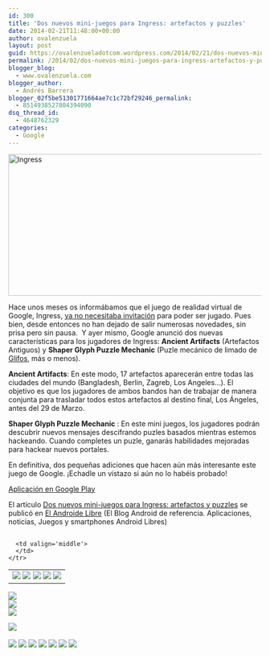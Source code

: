 ```yaml
---
id: 300
title: 'Dos nuevos mini-juegos para Ingress: artefactos y puzzles'
date: 2014-02-21T11:48:00+00:00
author: ovalenzuela
layout: post
guid: https://ovalenzueladotcom.wordpress.com/2014/02/21/dos-nuevos-mini-juegos-para-ingress-artefactos-y-puzzles
permalink: /2014/02/dos-nuevos-mini-juegos-para-ingress-artefactos-y-puzzles.html
blogger_blog:
  - www.ovalenzuela.com
blogger_author:
  - Andrés Barrera
blogger_02f5be51301771664ae7c1c72bf29246_permalink:
  - 8514938527804394090
dsq_thread_id:
  - 4648762329
categories:
  - Google
---
```

[<img title="Ingress" alt="Ingress" src="http://www.elandroidelibre.com/wp-content/uploads/2014/02/Ingress_thumb.png" width="550" height="282" border="0" />](http://www.elandroidelibre.com/wp-content/uploads/2014/02/Ingress.png)

Hace unos meses os informábamos que el juego de realidad virtual de Google, Ingress, <a href="http://www.elandroidelibre.com/2013/10/el-juego-de-realidad-aumentada-ingress-ya-no-necesita-invitacion-para-unirse.html" target="_blank">ya no necesitaba invitación</a> para poder ser jugado. Pues bien, desde entonces no han dejado de salir numerosas novedades, sin prisa pero sin pausa.  Y ayer mismo, Google anunció dos nuevas características para los jugadores de Ingress: **Ancient Artifacts** (Artefactos Antiguos) y **Shaper Glyph Puzzle Mechanic** (Puzle mecánico de limado de <a href="http://es.wikipedia.org/wiki/Glifo" target="_blank">Glifos</a>, más o menos).</p> 

**Ancient Artifacts**: En este modo, 17 artefactos aparecerán entre todas las ciudades del mundo (Bangladesh, Berlin, Zagreb, Los Angeles…). El objetivo es que los jugadores de ambos bandos han de trabajar de manera conjunta para trasladar todos estos artefactos al destino final, Los Ángeles, antes del 29 de Marzo.

**Shaper Glyph Puzzle Mechanic** : En este mini juegos, los jugadores podrán descubrir nuevos mensajes descifrando puzles basados mientras estemos hackeando. Cuando completes un puzle, ganarás habilidades mejoradas para hackear nuevos portales.

En definitiva, dos pequeñas adiciones que hacen aún más interesante este juego de Google. ¡Echadle un vistazo si aún no lo habéis probado!

<a target="_blank" href="https://play.google.com/store/apps/details?id=com.nianticproject.ingress">Aplicación en Google Play</a>

El artículo [Dos nuevos mini-juegos para Ingress: artefactos y puzzles](http://www.elandroidelibre.com/2014/02/dos-nuevos-mini-juegos-para-ingress-artefactos-y-puzzles.html) se publicó en [El Androide Libre](http://www.elandroidelibre.com) (El Blog Android de referencia. Aplicaciones, noticias, Juegos y smartphones Android Libres)


<img width="1" height="1" src="http://rss.feedsportal.com/c/34005/f/617036/s/376170c8/sc/15/mf.gif" border="0" /> 

<div>
  <table border='0'>
    <tr>
      <td valign='middle'>
        <a href="http://share.feedsportal.com/share/twitter/?u=http%3A%2F%2Fwww.elandroidelibre.com%2F2014%2F02%2Fdos-nuevos-mini-juegos-para-ingress-artefactos-y-puzzles.html&t=Dos+nuevos+mini-juegos+para+Ingress%3A+artefactos+y+puzzles" target="_blank"><img src="http://res3.feedsportal.com/social/twitter.png" border="0" /></a> <a href="http://share.feedsportal.com/share/facebook/?u=http%3A%2F%2Fwww.elandroidelibre.com%2F2014%2F02%2Fdos-nuevos-mini-juegos-para-ingress-artefactos-y-puzzles.html&t=Dos+nuevos+mini-juegos+para+Ingress%3A+artefactos+y+puzzles" target="_blank"><img src="http://res3.feedsportal.com/social/facebook.png" border="0" /></a> <a href="http://share.feedsportal.com/share/linkedin/?u=http%3A%2F%2Fwww.elandroidelibre.com%2F2014%2F02%2Fdos-nuevos-mini-juegos-para-ingress-artefactos-y-puzzles.html&t=Dos+nuevos+mini-juegos+para+Ingress%3A+artefactos+y+puzzles" target="_blank"><img src="http://res3.feedsportal.com/social/linkedin.png" border="0" /></a> <a href="http://share.feedsportal.com/share/gplus/?u=http%3A%2F%2Fwww.elandroidelibre.com%2F2014%2F02%2Fdos-nuevos-mini-juegos-para-ingress-artefactos-y-puzzles.html&t=Dos+nuevos+mini-juegos+para+Ingress%3A+artefactos+y+puzzles" target="_blank"><img src="http://res3.feedsportal.com/social/googleplus.png" border="0" /></a> <a href="http://share.feedsportal.com/share/email/?u=http%3A%2F%2Fwww.elandroidelibre.com%2F2014%2F02%2Fdos-nuevos-mini-juegos-para-ingress-artefactos-y-puzzles.html&t=Dos+nuevos+mini-juegos+para+Ingress%3A+artefactos+y+puzzles" target="_blank"><img src="http://res3.feedsportal.com/social/email.png" border="0" /></a>
      </td>
      
      <td valign='middle'>
      </td>
    </tr>
  </table>
</div>

[<img src="http://da.feedsportal.com/r/187558067937/u/49/f/617036/c/34005/s/376170c8/sc/15/rc/1/rc.img" border="0" />](http://da.feedsportal.com/r/187558067937/u/49/f/617036/c/34005/s/376170c8/sc/15/rc/1/rc.htm)  
[<img src="http://da.feedsportal.com/r/187558067937/u/49/f/617036/c/34005/s/376170c8/sc/15/rc/2/rc.img" border="0" />](http://da.feedsportal.com/r/187558067937/u/49/f/617036/c/34005/s/376170c8/sc/15/rc/2/rc.htm)  
[<img src="http://da.feedsportal.com/r/187558067937/u/49/f/617036/c/34005/s/376170c8/sc/15/rc/3/rc.img" border="0" />](http://da.feedsportal.com/r/187558067937/u/49/f/617036/c/34005/s/376170c8/sc/15/rc/3/rc.htm)

[<img src="http://da.feedsportal.com/r/187558067937/u/49/f/617036/c/34005/s/376170c8/a2.img" border="0" />](http://da.feedsportal.com/r/187558067937/u/49/f/617036/c/34005/s/376170c8/a2.htm)
<img width="1" height="1" src="http://pi.feedsportal.com/r/187558067937/u/49/f/617036/c/34005/s/376170c8/a2t.img" border="0" /> 

<div>
  <a href="http://feeds.feedburner.com/~ff/elandroidelibre?a=QkioUur5pXc:4qc1VM0a-FQ:ecdYMiMMAMM"><img src="http://feeds.feedburner.com/~ff/elandroidelibre?d=ecdYMiMMAMM" border="0" /></a> <a href="http://feeds.feedburner.com/~ff/elandroidelibre?a=QkioUur5pXc:4qc1VM0a-FQ:V_sGLiPBpWU"><img src="http://feeds.feedburner.com/~ff/elandroidelibre?i=QkioUur5pXc:4qc1VM0a-FQ:V_sGLiPBpWU" border="0" /></a> <a href="http://feeds.feedburner.com/~ff/elandroidelibre?a=QkioUur5pXc:4qc1VM0a-FQ:7Q72WNTAKBA"><img src="http://feeds.feedburner.com/~ff/elandroidelibre?d=7Q72WNTAKBA" border="0" /></a> <a href="http://feeds.feedburner.com/~ff/elandroidelibre?a=QkioUur5pXc:4qc1VM0a-FQ:dnMXMwOfBR0"><img src="http://feeds.feedburner.com/~ff/elandroidelibre?d=dnMXMwOfBR0" border="0" /></a> <a href="http://feeds.feedburner.com/~ff/elandroidelibre?a=QkioUur5pXc:4qc1VM0a-FQ:yIl2AUoC8zA"><img src="http://feeds.feedburner.com/~ff/elandroidelibre?d=yIl2AUoC8zA" border="0" /></a> <a href="http://feeds.feedburner.com/~ff/elandroidelibre?a=QkioUur5pXc:4qc1VM0a-FQ:qj6IDK7rITs"><img src="http://feeds.feedburner.com/~ff/elandroidelibre?d=qj6IDK7rITs" border="0" /></a> <a href="http://feeds.feedburner.com/~ff/elandroidelibre?a=QkioUur5pXc:4qc1VM0a-FQ:I9og5sOYxJI"><img src="http://feeds.feedburner.com/~ff/elandroidelibre?d=I9og5sOYxJI" border="0" /></a>
</div>

<img src="http://feeds.feedburner.com/~r/elandroidelibre/~4/QkioUur5pXc" height="1" width="1" />